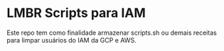 # LMBR Scripts para IAM

Este repo tem como finalidade armazenar scripts.sh ou demais receitas para limpar usuários do IAM da GCP e AWS.